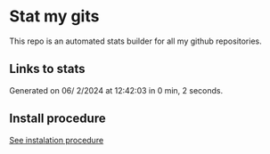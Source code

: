 # Stat my gits

This repo is an automated stats builder for all my github repositories.

## Links to stats


Generated on 06/ 2/2024 at 12:42:03 in 0 min, 2 seconds.

## Install procedure

[See instalation procedure](./src/install.md)
